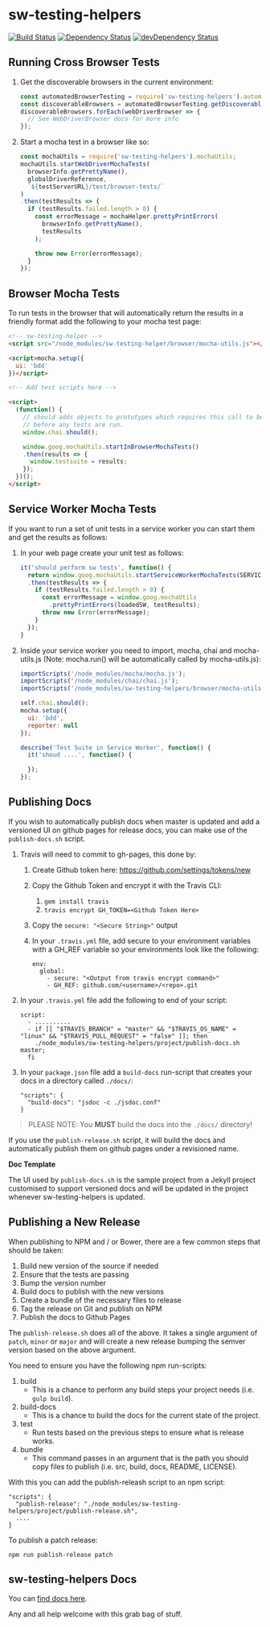 # sw-testing-helpers

[![Build Status](https://travis-ci.org/GoogleChrome/sw-testing-helpers.svg?branch=master)](https://travis-ci.org/GoogleChrome/sw-testing-helpers) [![Dependency Status](https://david-dm.org/GoogleChrome/sw-testing-helpers.svg)](https://david-dm.org/GoogleChrome/sw-testing-helpers) [![devDependency Status](https://david-dm.org/GoogleChrome/sw-testing-helpers/dev-status.svg)](https://david-dm.org/GoogleChrome/sw-testing-helpers#info=devDependencies)

## Running Cross Browser Tests

1. Get the discoverable browsers in the current environment:

    ``` javascript
    const automatedBrowserTesting = require('sw-testing-helpers').automatedBrowserTesting;
    const discoverableBrowsers = automatedBrowserTesting.getDiscoverableBrowsers();
    discoverableBrowsers.forEach(webDriverBrowser => {
      // See WebDriverBrowser docs for more info
    });
    ```

1. Start a mocha test in a browser like so:

    ``` javascript
    const mochaUtils = require('sw-testing-helpers').mochaUtils;
    mochaUtils.startWebDriverMochaTests(
      browserInfo.getPrettyName(),
      globalDriverReference,
      `${testServerURL}/test/browser-tests/`
    )
    .then(testResults => {
      if (testResults.failed.length > 0) {
        const errorMessage = mochaHelper.prettyPrintErrors(
          browserInfo.getPrettyName(),
          testResults
        );

        throw new Error(errorMessage);
      }
    });
    ```

## Browser Mocha Tests

To run tests in the browser that will automatically return the results
in a friendly format add the following to your mocha test page:

``` html
<!-- sw-testing-helper -->
<script src="/node_modules/sw-testing-helper/browser/mocha-utils.js"></script>

<script>mocha.setup({
  ui: 'bdd'
})</script>

<!-- Add test scripts here -->

<script>
  (function() {
    // should adds objects to prototypes which requires this call to be made
    // before any tests are run.
    window.chai.should();

    window.goog.mochaUtils.startInBrowserMochaTests()
    .then(results => {
      window.testsuite = results;
    });
  })();
</script>
```

## Service Worker Mocha Tests

If you want to run a set of unit tests in a service worker you can start them
and get the results as follows:

1. In your web page create your unit test as follows:

    ```javascript
    it('should perform sw tests', function() {
      return window.goog.mochaUtils.startServiceWorkerMochaTests(SERVICE_WORKER_PATH + '/test-sw.js')
      .then(testResults => {
        if (testResults.failed.length > 0) {
          const errorMessage = window.goog.mochaUtils
            .prettyPrintErrors(loadedSW, testResults);
          throw new Error(errorMessage);
        }
      });
    }
    ```

1. Inside your service worker you need to import, mocha, chai and
mocha-utils.js (Note: mocha.run() will be automatically called
by mocha-utils.js):

    ``` javascript
    importScripts('/node_modules/mocha/mocha.js');
    importScripts('/node_modules/chai/chai.js');
    importScripts('/node_modules/sw-testing-helpers/browser/mocha-utils.js');

    self.chai.should();
    mocha.setup({
      ui: 'bdd',
      reporter: null
    });

    describe('Test Suite in Service Worker', function() {
      it('shoud ....', function() {

      });
    });
    ```

## Publishing Docs

If you wish to automatically publish docs when master is updated and add
a versioned UI on github pages for release docs, you can make use of the
`publish-docs.sh` script.

1. Travis will need to commit to gh-pages, this done by:
    1. Create Github token here: https://github.com/settings/tokens/new
    1. Copy the Github Token and encrypt it with the Travis CLI:
        1. `gem install travis`
        1. `travis encrypt GH_TOKEN=<Github Token Here>`
    1. Copy the `secure: "<Secure String>"` output
    1. In your `.travis.yml` file, add secure to your environment variables with
    a GH_REF variable so your environments look like the following:

        ```
        env:
          global:
            - secure: "<Output from travis encrypt command>"
            - GH_REF: github.com/<username>/<repo>.git
        ```

1. In your `.travis.yml` file add the following to end of your script:

    ```
    script:
      - ..........
      - if [[ "$TRAVIS_BRANCH" = "master" && "$TRAVIS_OS_NAME" = "linux" && "$TRAVIS_PULL_REQUEST" = "false" ]]; then
        ./node_modules/sw-testing-helpers/project/publish-docs.sh master;
      fi
    ```

1. In your `package.json` file add a `build-docs` run-script that creates
your docs in a directory called `./docs/`:

    ```
    "scripts": {
      "build-docs": "jsdoc -c ./jsdoc.conf"
    }
    ```

> PLEASE NOTE: You <strong>MUST</strong> build the docs into the `./docs/`
> directory!

If you use the `publish-release.sh` script, it will build the docs
and automatically publish them on github pages under a revisioned name.

<strong>Doc Template</strong>

The UI used by `publish-docs.sh` is the sample project from a
Jekyll project customised to support versioned docs and will be updated
in the project whenever sw-testing-helpers is updated.

## Publishing a New Release

When publishing to NPM and / or Bower, there are a few common steps that should
be taken:

1. Build new version of the source if needed
1. Ensure that the tests are passing
1. Bump the version number
1. Build docs to publish with the new versions
1. Create a bundle of the necessary files to release
1. Tag the release on Git and publish on NPM
1. Publish the docs to Github Pages

The `publish-release.sh` does all of the above. It takes a single
argument of `patch`, `minor` or `major` and will create a new release
bumping the semver version based on the above argument.

You need to ensure you have the following npm run-scripts:

1. build
    * This is a chance to perform any build steps your project needs
    (i.e. `gulp build`).
1. build-docs
    * This is a chance to build the docs for the current state of the project.
1. test
    * Run tests based on the previous steps to ensure what is release works.
1. bundle
    * This command passes in an argument that is the path you should copy
    files to publish (i.e. src, build, docs, README, LICENSE).

With this you can add the publish-releash script to an npm script:

```
"scripts": {
  "publish-release": "./node_modules/sw-testing-helpers/project/publish-release.sh",
  ....
}
```

To publish a patch release:

```
npm run publish-release patch
```

## sw-testing-helpers Docs

You can [find docs here](http://googlechrome.github.io/sw-testing-helpers/).

Any and all help welcome with this grab bag of stuff.
